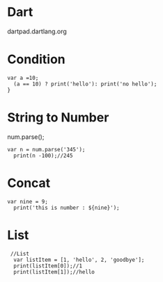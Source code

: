 # Dart

dartpad.dartlang.org


# Condition

```
var a =10;
  (a == 10) ? print('hello'): print('no hello');
}
```

# String to Number

num.parse();

```
var n = num.parse('345');
  print(n -100);//245

```

# Concat

```
var nine = 9;
  print('this is number : ${nine}');
```

# List

```
 //List
  var listItem = [1, 'hello', 2, 'goodbye'];
  print(listItem[0]);//1
  print(listItem[1]);//hello

```
